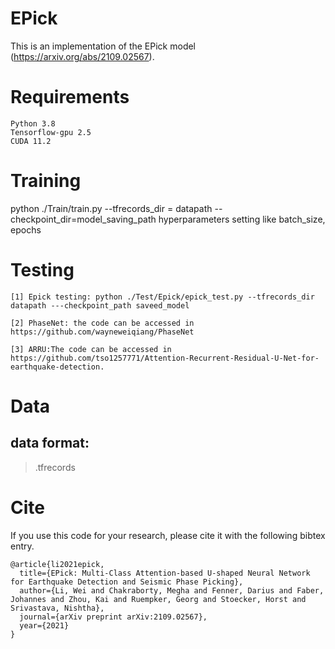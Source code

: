 # EPick
This is an implementation of the EPick model (https://arxiv.org/abs/2109.02567).

# Requirements
```
Python 3.8
Tensorflow-gpu 2.5
CUDA 11.2
```
# Training
python ./Train/train.py --tfrecords_dir = datapath --checkpoint_dir=model_saving_path hyperparameters setting like batch_size,  epochs

# Testing
```
[1] Epick testing: python ./Test/Epick/epick_test.py --tfrecords_dir datapath ---checkpoint_path saveed_model

[2] PhaseNet: the code can be accessed in https://github.com/wayneweiqiang/PhaseNet

[3] ARRU:The code can be accessed in https://github.com/tso1257771/Attention-Recurrent-Residual-U-Net-for-earthquake-detection.
```

# Data
## data format: 
>.tfrecords

# Cite
If you use this code for your research, please cite it with the following bibtex entry.
```
@article{li2021epick,
  title={EPick: Multi-Class Attention-based U-shaped Neural Network for Earthquake Detection and Seismic Phase Picking},
  author={Li, Wei and Chakraborty, Megha and Fenner, Darius and Faber, Johannes and Zhou, Kai and Ruempker, Georg and Stoecker, Horst and Srivastava, Nishtha},
  journal={arXiv preprint arXiv:2109.02567},
  year={2021}
}
```
